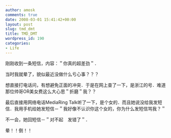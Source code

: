 ```yaml
---
author: amosk
comments: true
date: 2008-03-01 15:41:42+00:00
layout: post
slug: tmd_dmt
title: TMD_DMT
wordpress_id: 190
categories:
- Life
---
```


刚刚收到一条短信，内容：＂你真的超差劲＂．

当时我就晕了，貌似最近没做什么亏心事？？？

想直接打电话问，有想避免正面的冲突．于是在网上查了一下，是浙江的号．难道那位帅哥OR美女费这么大心思＂折磨＂我？？

最后直接用网络电话MediaRing Talk听了一下，是个女的．而且她说没给我发短信．我用手机给她发短信－＂我好像不认识你这个女的，你为什么发短信骂我？＂

不一会，她回短信－＂对不起　发错了＂．

晕！！倒！！
